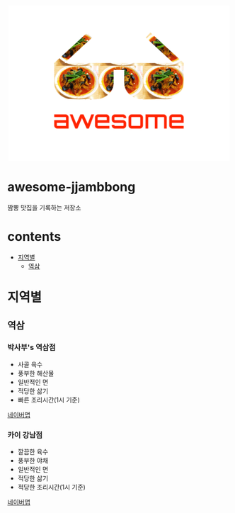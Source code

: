 <div align="center">
	<img width="500" height="350" src=".media/awesome-jjambbong-logo.svg" alt="Awesome Jjjambbong">
</div>

# awesome-jjambbong
짬뽕 맛집을 기록하는 저장소

# contents
- [지역별](#지역별)
  - [역삼](#역삼)

# 지역별
## 역삼
### 박사부's 역삼점
- 사골 육수
- 풍부한 해산물
- 일반적인 면
- 적당한 삶기
- 빠른 조리시간(1시 기준)

[네이버맵](https://naver.me/52lhc8k0)

### 카이 강남점
- 깔끔한 육수
- 풍부한 야채
- 일반적인 면
- 적당한 삶기
- 적당한 조리시간(1시 기준)

[네이버맵](https://naver.me/GKvArVPH)

